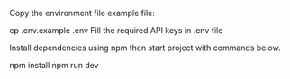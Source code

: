 Copy the environment file example file:

cp .env.example .env
Fill the required API keys in .env file

Install dependencies using npm then start project with commands below.

npm install
npm run dev
